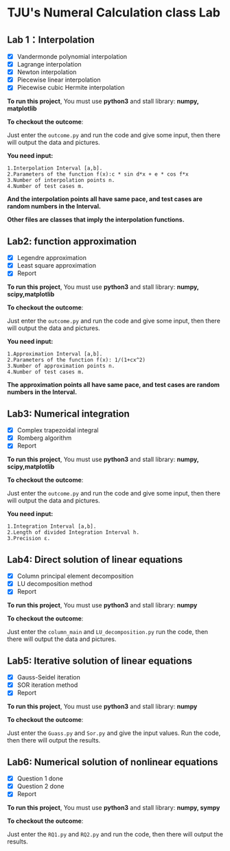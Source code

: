 # TJU's Numeral Calculation class Lab

## Lab 1：Interpolation

- [x] Vandermonde polynomial interpolation
- [x] Lagrange interpolation
- [x] Newton interpolation
- [x] Piecewise linear interpolation
- [x] Piecewise cubic Hermite interpolation

**To run this project**, You must use **python3** and stall library: **numpy, matplotlib**

**To checkout the outcome**:

Just enter the `outcome.py` and run the code and give some input, then there will output the data and pictures.

**You need input:**

```shell
1.Interpolation Interval [a,b].
2.Parameters of the function f(x):c * sin d*x + e * cos f*x
3.Number of interpolation points n.
4.Number of test cases m.
```

**And the interpolation points all have same pace, and test cases are random numbers in the Interval.**

**Other files are classes that imply the interpolation functions.**

## Lab2: function approximation

- [x] Legendre approximation
- [x] Least square approximation
- [x] Report

**To run this project**, You must use **python3** and stall library: **numpy, scipy,matplotlib**

**To checkout the outcome**:

Just enter the `outcome.py` and run the code and give some input, then there will output the data and pictures.

**You need input:**

```shell
1.Approximation Interval [a,b].
2.Parameters of the function f(x): 1/(1+cx^2)
3.Number of approximation points n.
4.Number of test cases m.
```

**The approximation points all have same pace, and test cases are random numbers in the Interval.**

## Lab3: Numerical integration

- [x] Complex trapezoidal integral
- [x] Romberg algorithm
- [x] Report

**To run this project**, You must use **python3** and stall library: **numpy, scipy,matplotlib**

**To checkout the outcome**:

Just enter the `outcome.py` and run the code and give some input, then there will output the data and pictures.

**You need input:**

```shell
1.Integration Interval [a,b].
2.Length of divided Integration Interval h.
3.Precision ε. 
```

## Lab4: Direct solution of linear equations

- [x] Column principal element decomposition
- [x] LU decomposition method
- [x] Report

**To run this project**, You must use **python3** and stall library: **numpy**

**To checkout the outcome**:

Just enter the `column_main` and `LU_decomposition.py` run the code, then there will output the data and pictures.

## Lab5: Iterative solution of linear equations

- [x] Gauss-Seidel iteration
- [x] SOR iteration method
- [x] Report

**To run this project**, You must use **python3** and stall library: **numpy**

**To checkout the outcome**:

Just enter the `Guass.py` and `Sor.py` and give the input values. Run the code, then there will output the results.

## Lab6: Numerical solution of nonlinear equations

- [x] Question 1 done
- [x] Question 2 done
- [x] Report

**To run this project**, You must use **python3** and stall library: **numpy, sympy**

**To checkout the outcome**:

Just enter the `RQ1.py` and `RQ2.py` and run the code, then there will output the results.

